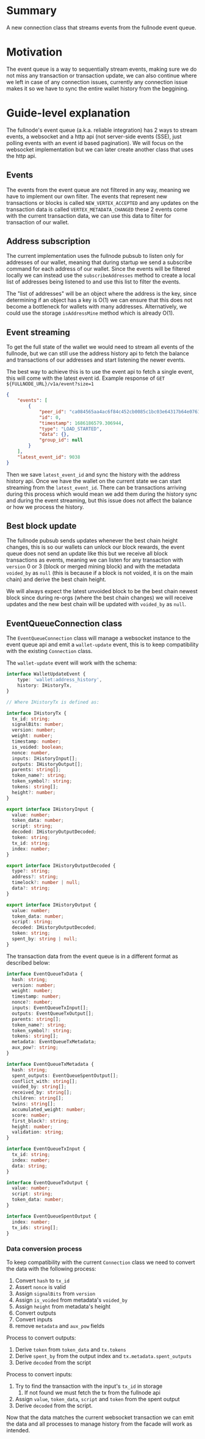 # Summary
[summary]: #summary

A new connection class that streams events from the fullnode event queue.

# Motivation
[motivation]: #motivation

The event queue is a way to sequentially stream events, making sure we do not miss any transaction or transaction update, we can also continue where we left in case of any connection issues, currently any connection issue makes it so we have to sync the entire wallet history from the beggining.

# Guide-level explanation
[guide-level-explanation]: #guide-level-explanation

The fullnode's event queue (a.k.a. reliable integration) has 2 ways to stream events, a websocket and a http api (not server-side events (SSE), just polling events with an event id based pagination).
We will focus on the websocket implementation but we can later create another class that uses the http api.

## Events

The events from the event queue are not filtered in any way, meaning we have to implement our own filter.
The events that represent new transactions or blocks is called `NEW_VERTEX_ACCEPTED` and any updates on the transaction data is called `VERTEX_METADATA_CHANGED` these 2 events come with the current transaction data, we can use this data to filter for transaction of our wallet.

## Address subscription

The current implementation uses the fullnode pubsub to listen only for addresses of our wallet, meaning that during startup we send a subscribe command for each address of our wallet.
Since the events will be filtered locally we can instead use the `subscribeAddresses` method to create a local list of addresses being listened to and use this list to filter the events.

The "list of addresses" will be an object where the address is the key, since determining if an object has a key is O(1) we can ensure that this does not become a bottleneck for wallets with many addresses.
Alternatively, we could use the storage `isAddressMine` method which is already O(1).

## Event streaming

To get the full state of the wallet we would need to stream all events of the fullnode, but we can still use the address history api to fetch the balance and transactions of our addresses and start listening the newer events.

The best way to achieve this is to use the event api to fetch a single event, this will come with the latest event id.
Example response of `GET ${FULLNODE_URL}/v1a/event?size=1`

```json
{
    "events": [
        {
            "peer_id": "ca084565aa4ac6f84c452cb0085c1bc03e64317b64e0761f119b389c34fcfede",
            "id": 0,
            "timestamp": 1686186579.306944,
            "type": "LOAD_STARTED",
            "data": {},
            "group_id": null
        }
    ],
    "latest_event_id": 9038
}
```

Then we save `latest_event_id` and sync the history with the address history api.
Once we have the wallet on the current state we can start streaming from the `latest_event_id`.
There can be transactions arriving during this process which would mean we add them during the history sync and during the event streaming, but this issue does not affect the balance or how we process the history.

## Best block update

The fullnode pubsub sends updates whenever the best chain height changes, this is so our wallets can unlock our block rewards, the event queue does not send an update like this but we receive all block transactions as events, meaning we can listen for any transaction with `version` 0 or 3 (block or merged mining block) and with the metadata `voided_by` as `null` (this is because if a block is not voided, it is on the main chain) and derive the best chain height.

We will always expect the latest unvoided block to be the best chain newest block since during re-orgs (where the best chain changes) we will receive updates and the new best chain will be updated with `voided_by` as `null`.

## EventQueueConnection class

The `EventQueueConnection` class will manage a websocket instance to the event queue api and emit a `wallet-update` event, this is to keep compatibility with the existing `Connection` class.

The `wallet-update` event will work with the schema:

```ts
interface WalletUpdateEvent {
	type: 'wallet:address_history',
	history: IHistoryTx,
}

// Where IHistoryTx is defined as:

interface IHistoryTx {
  tx_id: string;
  signalBits: number;
  version: number;
  weight: number;
  timestamp: number;
  is_voided: boolean;
  nonce: number,
  inputs: IHistoryInput[];
  outputs: IHistoryOutput[];
  parents: string[];
  token_name?: string;
  token_symbol?: string;
  tokens: string[];
  height?: number;
}

export interface IHistoryInput {
  value: number;
  token_data: number;
  script: string;
  decoded: IHistoryOutputDecoded;
  token: string;
  tx_id: string;
  index: number;
}

export interface IHistoryOutputDecoded {
  type?: string;
  address?: string;
  timelock?: number | null;
  data?: string;
}

export interface IHistoryOutput {
  value: number;
  token_data: number;
  script: string;
  decoded: IHistoryOutputDecoded;
  token: string;
  spent_by: string | null;
}
```

The transaction data from the event queue is in a different format as described below:

```ts
interface EventQueueTxData {
  hash: string;
  version: number;
  weight: number;
  timestamp: number;
  nonce?: number;
  inputs: EventQueueTxInput[];
  outputs: EventQueueTxOutput[];
  parents: string[];
  token_name?: string;
  token_symbol?: string;
  tokens: string[];
  metadata: EventQueueTxMetadata;
  aux_pow?: string;
}

interface EventQueueTxMetadata {
  hash: string;
  spent_outputs: EventQueueSpentOutput[];
  conflict_with: string[];
  voided_by: string[];
  received_by: string[];
  children: string[];
  twins: string[];
  accumulated_weight: number;
  score: number;
  first_block?: string;
  height: number;
  validation: string;
}

interface EventQueueTxInput {
  tx_id: string;
  index: number;
  data: string;
}

interface EventQueueTxOutput {
  value: number;
  script: string;
  token_data: number;
}

interface EventQueueSpentOutput {
  index: number;
  tx_ids: string[];
}
```

### Data conversion process

To keep compatibility with the current `Connection` class we need to convert the data with the following process:

1. Convert `hash` to `tx_id`
2. Assert `nonce` is valid
3. Assign `signalBits` from `version`
4. Assign `is_voided` from metadata's `voided_by`
5. Assign `height` from metadata's height
6. Convert outputs
7. Convert inputs
8. remove `metadata` and `aux_pow` fields

Process to convert outputs:

1. Derive `token` from `token_data` and `tx.tokens`
2. Derive `spent_by` from the output index and `tx.metadata.spent_outputs`
3. Derive `decoded` from the script

Process to convert inputs:

1. Try to find the transaction with the input's `tx_id` in storage
	1. If not found we must fetch the tx from the fullnode api
2. Assign `value`, `token_data`, `script` and `token` from the spent output
3. Derive `decoded` from the script.

Now that the data matches the current websocket transaction we can emit the data and all processes to manage history from the facade will work as intended.
